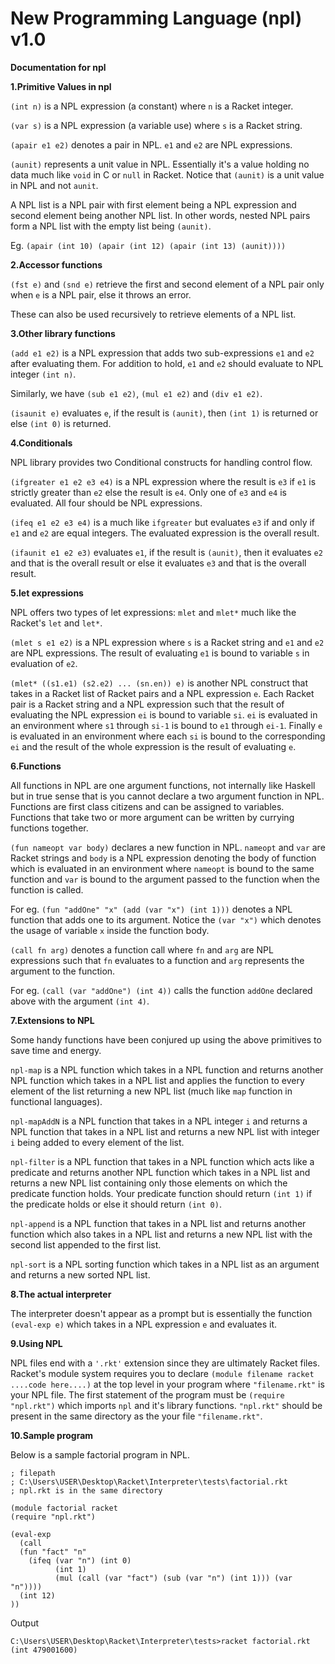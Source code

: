 # New Programming Language (npl) v1.0

**Documentation for npl**

**1.Primitive Values in npl**

`(int n)` is a NPL expression (a constant) where `n` is a Racket integer.

`(var s)` is a NPL expression (a variable use) where `s` is a Racket string.

`(apair e1 e2)` denotes a pair in NPL. `e1` and `e2` are NPL expressions.

`(aunit)` represents a unit value in NPL. Essentially it's a value holding no data much like `void` in C or `null` in Racket. Notice that `(aunit)` is a unit value in NPL and not `aunit`.

A NPL list is a NPL pair with first element being a NPL
expression and second element being another NPL list. In other words, nested NPL pairs form a NPL list with the empty list
being `(aunit)`.

Eg. `(apair (int 10) (apair (int 12) (apair (int 13) (aunit))))`

**2.Accessor functions**

`(fst e)` and `(snd e)` retrieve the first and second element of
a NPL pair only when `e` is a NPL pair, else it throws an error.

These can also be used recursively to retrieve elements of a
NPL list.

**3.Other library functions**

 `(add e1 e2)` is a NPL expression that adds two sub-expressions
 `e1` and `e2` after evaluating them. For addition to hold, `e1` and `e2` should evaluate to NPL integer `(int n)`.

 Similarly, we have `(sub e1 e2)`, `(mul e1 e2)` and `(div e1 e2)`.

 `(isaunit e)` evaluates `e`, if the result is `(aunit)`, then
 `(int 1)` is returned or else `(int 0)` is returned.

 **4.Conditionals**

 NPL library provides two Conditional constructs for handling control flow.

 `(ifgreater e1 e2 e3 e4)` is a NPL expression where the result is `e3` if `e1` is strictly greater than `e2` else the result is
 `e4`. Only one of `e3` and `e4` is evaluated. All four should be
 NPL expressions.

 `(ifeq e1 e2 e3 e4)` is a much like `ifgreater` but evaluates `e3` if and only if `e1` and `e2` are equal integers. The evaluated expression is the overall result.

 `(ifaunit e1 e2 e3)` evaluates `e1`, if the result is `(aunit)`,
 then it evaluates `e2` and that is the overall result or else it
 evaluates `e3` and that is the overall result.

**5.let expressions**

NPL offers two types of let expressions: `mlet` and `mlet*` much like the Racket's `let` and `let*`.

`(mlet s e1 e2)` is a NPL expression where `s` is a Racket string and `e1` and `e2` are NPL expressions. The result of evaluating `e1` is bound to variable `s` in evaluation of `e2`.

`(mlet* ((s1.e1) (s2.e2) ... (sn.en)) e)` is another NPL
construct that takes in a Racket list of Racket pairs and a NPL expression `e`. Each Racket pair is a Racket string and a NPL expression such that the result of evaluating the NPL expression `ei` is bound to variable `si`. `ei` is evaluated in an environment where `s1` through `si-1` is bound to `e1` through `ei-1`. Finally `e` is evaluated in an environment where each `si` is bound to the corresponding `ei` and the result of the whole expression is the result of evaluating `e`.

**6.Functions**

All functions in NPL are one argument functions, not internally like Haskell but in true sense that is you cannot declare a two argument function in NPL. Functions are first class citizens and can be assigned to variables. Functions that take two or more argument can be written by currying functions together.

`(fun nameopt var body)` declares a new function in NPL. `nameopt` and `var` are Racket strings and `body` is a NPL expression denoting the body of function which is evaluated in an environment where `nameopt` is bound to the same function and `var` is bound to the argument passed to the function when the function is called.

For eg. `(fun "addOne" "x" (add (var "x") (int 1)))` denotes a NPL function that adds one to its argument. Notice the `(var "x")` which denotes the usage of variable `x` inside the function body.

`(call fn arg)` denotes a function call where `fn` and `arg` are NPL expressions such that `fn` evaluates to a function and `arg` represents the argument to the function.

For eg. `(call (var "addOne") (int 4))` calls the function `addOne` declared above with the argument `(int 4)`.

**7.Extensions to NPL**

Some handy functions have been conjured up using the above primitives to save time and energy.

`npl-map` is a NPL function which takes in a NPL function and returns another NPL function which takes in a NPL list and applies the function to every element of the list returning a new NPL list (much like `map` function in functional languages).

`npl-mapAddN` is a NPL function that takes in a NPL integer `i` and returns a NPL function that takes in a NPL list and returns a new NPL list with integer `i` being added to every element of the list.

`npl-filter` is a NPL function that takes in a NPL function which acts like a predicate and returns another NPL function which takes in a NPL list and returns a new NPL list containing only those elements on which the predicate function holds. Your predicate function should return `(int 1)` if the predicate holds or else it should return `(int 0)`.

`npl-append` is a NPL function that takes in a NPL list and returns another function which also takes in a NPL list and returns a new NPL list with the second list appended to the first list.

`npl-sort` is a NPL sorting function which takes in a NPL list as an argument and returns a new sorted NPL list.

**8.The actual interpreter**

The interpreter doesn't appear as a prompt but is essentially the function `(eval-exp e)` which takes in a NPL expression `e` and evaluates it.

**9.Using NPL**

NPL files end with a `'.rkt'` extension since they are ultimately Racket files. Racket's module system requires you to declare `(module filename racket ....code here....)` at the top level in your program where `"filename.rkt"` is your NPL file. The first statement of the program must be `(require "npl.rkt")` which imports `npl` and it's library functions. `"npl.rkt"` should be present in the same directory as the your file `"filename.rkt"`.

**10.Sample program**

Below is a sample factorial program in NPL.

```
; filepath
; C:\Users\USER\Desktop\Racket\Interpreter\tests\factorial.rkt
; npl.rkt is in the same directory

(module factorial racket
(require "npl.rkt")

(eval-exp
  (call
  (fun "fact" "n"
    (ifeq (var "n") (int 0)
          (int 1)
          (mul (call (var "fact") (sub (var "n") (int 1))) (var "n"))))
  (int 12)
))

```
Output

```
C:\Users\USER\Desktop\Racket\Interpreter\tests>racket factorial.rkt
(int 479001600)
```
